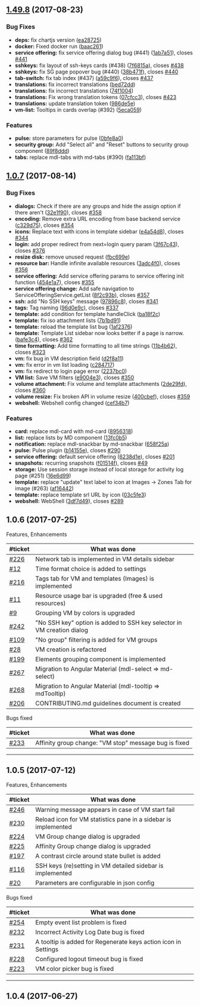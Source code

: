 <a name="1.49.8"></a>
## [1.49.8](https://github.com/bwsw/cloudstack-ui/compare/1.0.7...1.49.8) (2017-08-23)


### Bug Fixes

* **deps:** fix chartjs version ([ea28725](https://github.com/bwsw/cloudstack-ui/commit/ea28725))
* **docker:** Fixed docker run ([baac261](https://github.com/bwsw/cloudstack-ui/commit/baac261))
* **service offering:** fix service offering dialog bug (#441) ([1ab7a51](https://github.com/bwsw/cloudstack-ui/commit/1ab7a51)), closes [#441](https://github.com/bwsw/cloudstack-ui/issues/441)
* **sshkeys:** fix layout of ssh-keys cards (#438) ([7f6815a](https://github.com/bwsw/cloudstack-ui/commit/7f6815a)), closes [#438](https://github.com/bwsw/cloudstack-ui/issues/438)
* **sshkeys:** fix SG page popover bug (#440) ([38b471f](https://github.com/bwsw/cloudstack-ui/commit/38b471f)), closes [#440](https://github.com/bwsw/cloudstack-ui/issues/440)
* **tab-switch:** fix tab index (#437) ([a59c9f6](https://github.com/bwsw/cloudstack-ui/commit/a59c9f6)), closes [#437](https://github.com/bwsw/cloudstack-ui/issues/437)
* **translations:** fix incorrect translations ([bed72dd](https://github.com/bwsw/cloudstack-ui/commit/bed72dd))
* **translations:** fix incorrect translations ([74f1004](https://github.com/bwsw/cloudstack-ui/commit/74f1004))
* **translations:** Fix wrong translation tokens  ([07cfcc3](https://github.com/bwsw/cloudstack-ui/commit/07cfcc3)), closes [#423](https://github.com/bwsw/cloudstack-ui/issues/423)
* **translations:** update translation token ([986de5e](https://github.com/bwsw/cloudstack-ui/commit/986de5e))
* **vm-list:** Tooltips in cards overlap (#392) ([5eca059](https://github.com/bwsw/cloudstack-ui/commit/5eca059))


### Features

* **pulse:** store parameters for pulse ([0bfe8a0](https://github.com/bwsw/cloudstack-ui/commit/0bfe8a0))
* **security group:** Add "Select all" and "Reset" buttons to security group component ([89f8ddd](https://github.com/bwsw/cloudstack-ui/commit/89f8ddd))
* **tabs:** replace mdl-tabs with md-tabs (#390) ([fa113bf](https://github.com/bwsw/cloudstack-ui/commit/fa113bf))



<a name="1.0.7"></a>
## [1.0.7](https://github.com/bwsw/cloudstack-ui/compare/1.0.6...1.0.7) (2017-08-14)


### Bug Fixes

* **dialogs:** Check if there are any groups and hide the assign option if there aren't ([32e1f90](https://github.com/bwsw/cloudstack-ui/commit/32e1f90)), closes [#358](https://github.com/bwsw/cloudstack-ui/issues/358)
* **encoding:** Remove extra URL encoding from base backend service ([c329d75](https://github.com/bwsw/cloudstack-ui/commit/c329d75)), closes [#354](https://github.com/bwsw/cloudstack-ui/issues/354)
* **icons:** Replace text with icons in template sidebar ([e4a54d8](https://github.com/bwsw/cloudstack-ui/commit/e4a54d8)), closes [#344](https://github.com/bwsw/cloudstack-ui/issues/344)
* **login:** add proper redirect from next=login query param ([3f67c43](https://github.com/bwsw/cloudstack-ui/commit/3f67c43)), closes [#376](https://github.com/bwsw/cloudstack-ui/issues/376)
* **resize disk:** remove unused request ([fbc699e](https://github.com/bwsw/cloudstack-ui/commit/fbc699e))
* **resource bar:** Handle infinite available resources ([3adc4f0](https://github.com/bwsw/cloudstack-ui/commit/3adc4f0)), closes [#356](https://github.com/bwsw/cloudstack-ui/issues/356)
* **service offering:** Add service offering params to service offering init function ([454e1a7](https://github.com/bwsw/cloudstack-ui/commit/454e1a7)), closes [#355](https://github.com/bwsw/cloudstack-ui/issues/355)
* **service offering change:** Add safe navigation to ServiceOfferingService.getList ([8f2c93b](https://github.com/bwsw/cloudstack-ui/commit/8f2c93b)), closes [#357](https://github.com/bwsw/cloudstack-ui/issues/357)
* **ssh:** add "No SSH keys" message ([97896c8](https://github.com/bwsw/cloudstack-ui/commit/97896c8)), closes [#341](https://github.com/bwsw/cloudstack-ui/issues/341)
* **tags:** Tag naming ([96d0e9c](https://github.com/bwsw/cloudstack-ui/commit/96d0e9c)), closes [#337](https://github.com/bwsw/cloudstack-ui/issues/337)
* **template:** add condition for template handleClick ([ba18f2c](https://github.com/bwsw/cloudstack-ui/commit/ba18f2c))
* **template:** fix iso attachment lists ([7b1bd91](https://github.com/bwsw/cloudstack-ui/commit/7b1bd91))
* **template:** reload the template list bug ([1af2376](https://github.com/bwsw/cloudstack-ui/commit/1af2376))
* **template:** Template List sidebar now looks better if a page is narrow. ([bafe3c4](https://github.com/bwsw/cloudstack-ui/commit/bafe3c4)), closes [#362](https://github.com/bwsw/cloudstack-ui/issues/362)
* **time formatting:** Add time formatting to all time strings ([11b4b62](https://github.com/bwsw/cloudstack-ui/commit/11b4b62)), closes [#323](https://github.com/bwsw/cloudstack-ui/issues/323)
* **vm:** fix bug in VM description field ([d2f8a11](https://github.com/bwsw/cloudstack-ui/commit/d2f8a11))
* **vm:** fix error in vm list loading ([c284717](https://github.com/bwsw/cloudstack-ui/commit/c284717))
* **vm:** fix redirect to login page error ([2237bc0](https://github.com/bwsw/cloudstack-ui/commit/2237bc0))
* **VM list:** Save VM filters ([e9004e3](https://github.com/bwsw/cloudstack-ui/commit/e9004e3)), closes [#350](https://github.com/bwsw/cloudstack-ui/issues/350)
* **volume attachment:** Fix volume and template attachments ([2de29fd](https://github.com/bwsw/cloudstack-ui/commit/2de29fd)), closes [#360](https://github.com/bwsw/cloudstack-ui/issues/360)
* **volume resize:** Fix broken API in volume resize ([400cbef](https://github.com/bwsw/cloudstack-ui/commit/400cbef)), closes [#359](https://github.com/bwsw/cloudstack-ui/issues/359)
* **webshell:** Webshell config changed ([cef34b7](https://github.com/bwsw/cloudstack-ui/commit/cef34b7))


### Features

* **card:** replace mdl-card with md-card ([8956318](https://github.com/bwsw/cloudstack-ui/commit/8956318))
* **list:** replace lists by MD component ([13fc0b5](https://github.com/bwsw/cloudstack-ui/commit/13fc0b5))
* **notification:** replace mdl-snackbar by md-snackbar ([658f25a](https://github.com/bwsw/cloudstack-ui/commit/658f25a))
* **pulse:** Pulse plugin ([b14155e](https://github.com/bwsw/cloudstack-ui/commit/b14155e)), closes [#290](https://github.com/bwsw/cloudstack-ui/issues/290)
* **service offering:** default service offering ([6238d1e](https://github.com/bwsw/cloudstack-ui/commit/6238d1e)), closes [#201](https://github.com/bwsw/cloudstack-ui/issues/201)
* **snapshots:** recurring snapshots ([f01514f](https://github.com/bwsw/cloudstack-ui/commit/f01514f)), closes [#49](https://github.com/bwsw/cloudstack-ui/issues/49)
* **storage:** Use session storage instead of local storage for activity log page (#251) ([16e6d99](https://github.com/bwsw/cloudstack-ui/commit/16e6d99))
* **template:** replace "update" text label to icon at Images -> Zones Tab for image (#263) ([af16442](https://github.com/bwsw/cloudstack-ui/commit/af16442))
* **template:** replace template srl URL by icon ([03c5fe3](https://github.com/bwsw/cloudstack-ui/commit/03c5fe3))
* **webshell:** WebShell ([3df7d49](https://github.com/bwsw/cloudstack-ui/commit/3df7d49)), closes [#289](https://github.com/bwsw/cloudstack-ui/issues/289)



<a name="1.0.6"></a>
## 1.0.6 (2017-07-25)

Features, Enhancements

|#ticket|What was done|
|---|---|
|[#226](https://github.com/bwsw/cloudstack-ui/issues/226)|Network tab is implemented in VM details sidebar|
|[#12](https://github.com/bwsw/cloudstack-ui/issues/12)|Time format choice is added to settings|
|[#216](https://github.com/bwsw/cloudstack-ui/issues/216)|Tags tab for VM and templates (Images) is implemented|
|[#11](https://github.com/bwsw/cloudstack-ui/issues/11)|Resource usage bar is upgraded (free & used resources)|
|[#9](https://github.com/bwsw/cloudstack-ui/issues/9)|Grouping VM by colors is upgraded|
|[#242](https://github.com/bwsw/cloudstack-ui/issues/242)|"No SSH key" option is added to SSH key selector in VM creation dialog|
|[#109](https://github.com/bwsw/cloudstack-ui/issues/109)|"No group" filtering is added for VM groups|
|[#28](https://github.com/bwsw/cloudstack-ui/issues/28)|VM creation is refactored|
|[#199](https://github.com/bwsw/cloudstack-ui/issues/199)|Elements grouping component is implemented|
|[#267](https://github.com/bwsw/cloudstack-ui/issues/267)|Migration to Angular Material (mdl-select => md-select)|
|[#268](https://github.com/bwsw/cloudstack-ui/issues/268)|Migration to Angular Material (mdl-tooltip => mdTooltip)|
|[#206](https://github.com/bwsw/cloudstack-ui/issues/206)|CONTRIBUTING.md guidelines document is created|

Bugs fixed

|#ticket|What was done|
|---|---|
|[#233](https://github.com/bwsw/cloudstack-ui/issues/233)|Affinity group change: "VM stop" message bug is fixed|

---

<a name="1.0.5"></a>
## 1.0.5 (2017-07-12)

Features, Enhancements

|#ticket|What was done|
|---|---|
|[#246](https://github.com/bwsw/cloudstack-ui/issues/246)|Warning message appears in case of VM start fail|
|[#230](https://github.com/bwsw/cloudstack-ui/issues/230)|Reload icon for VM statistics pane in a sidebar is implemented|
|[#224](https://github.com/bwsw/cloudstack-ui/issues/224)|VM Group change dialog is upgraded|
|[#225](https://github.com/bwsw/cloudstack-ui/issues/225)|Affinity Group change dialog is upgraded|
|[#197](https://github.com/bwsw/cloudstack-ui/issues/197)|A contrast circle around state bullet is added|
|[#116](https://github.com/bwsw/cloudstack-ui/issues/116)|SSH keys (re)setting in VM detailed sidebar is implemented|
|[#20](https://github.com/bwsw/cloudstack-ui/issues/20)|Parameters are configurable in json config|

Bugs fixed

|#ticket|What was done|
|---|---|
|[#254](https://github.com/bwsw/cloudstack-ui/issues/254)|Empty event list problem is fixed|
|[#232](https://github.com/bwsw/cloudstack-ui/issues/232)|Incorrect Activity Log Date bug is fixed|
|[#231](https://github.com/bwsw/cloudstack-ui/issues/231)|A tooltip is added for Regenerate keys action icon in Settings|
|[#228](https://github.com/bwsw/cloudstack-ui/issues/228)|Configured logout timeout bug is fixed|
|[#223](https://github.com/bwsw/cloudstack-ui/issues/223)|VM color picker bug is fixed|

---

<a name="1.0.4"></a>
## 1.0.4 (2017-06-27)



